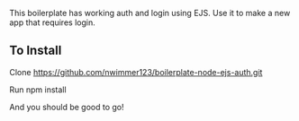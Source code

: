 This boilerplate has working auth and login using EJS. Use it to make a new app that requires login.

 ## To Install 

Clone https://github.com/nwimmer123/boilerplate-node-ejs-auth.git

Run npm install

And you should be good to go!
